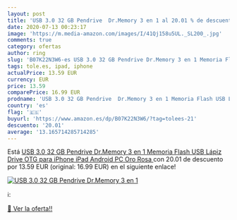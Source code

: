 ```yaml
---
layout: post
title: 'USB 3.0 32 GB Pendrive  Dr.Memory 3 en 1 al 20.01 % de descuento'
date: 2020-07-13 00:23:17
image: 'https://m.media-amazon.com/images/I/41Qj158u5UL._SL200_.jpg'
comments: true
category: ofertas
author: ring
slug: 'B07K22N3W6-es USB 3.0 32 GB Pendrive Dr.Memory 3 en 1 Memoria Flash USB...'
tags: tole.es, ipad, iphone
actualPrice: 13.59 EUR
currency: EUR
price: 13.59
comparePrice: 16.99 EUR
prodname: 'USB 3.0 32 GB Pendrive  Dr.Memory 3 en 1 Memoria Flash USB Lápiz Drive OTG para iPhone  iPad  Android  PC  Oro Rosa '
country: 'es'
flag: '🇪🇸'
buyurl: 'https://www.amazon.es/dp/B07K22N3W6/?tag=tolees-21'
descuento: '20.01'
average: '13.165714285714285'
---
```


Está [USB 3.0 32 GB Pendrive  Dr.Memory 3 en 1 Memoria Flash USB Lápiz Drive OTG para iPhone  iPad  Android  PC  Oro Rosa ](https://www.amazon.es/dp/B07K22N3W6/?tag=tolees-21) con 20.01 de descuento por 13.59 EUR (original: 16.99 EUR) en el siguiente enlace!

[![USB 3.0 32 GB Pendrive  Dr.Memory 3 en 1](https://m.media-amazon.com/images/I/41Qj158u5UL._SL200_.jpg)](https://www.amazon.es/dp/B07K22N3W6/?tag=tolees-21)

ℹ️:


[🛒 Ver la oferta!!](https://www.amazon.es/dp/B07K22N3W6/?tag=tolees-21)
